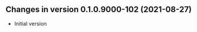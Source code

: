 




<!-- NEWS.md was auto-generated by NEWS.Rmd. Please DO NOT edit by hand!-->

## Changes in version 0.1.0.9000-102 (2021-08-27)

-   Initial version
